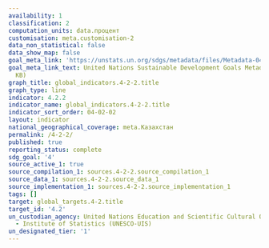 ```yaml
---
availability: 1
classification: 2
computation_units: data.процент
customisation: meta.customisation-2
data_non_statistical: false
data_show_map: false
goal_meta_link: 'https://unstats.un.org/sdgs/metadata/files/Metadata-04-02-02.pdf '
goal_meta_link_text: United Nations Sustainable Development Goals Metadata (PDF 223
  KB)
graph_title: global_indicators.4-2-2.title
graph_type: line
indicator: 4.2.2
indicator_name: global_indicators.4-2-2.title
indicator_sort_order: 04-02-02
layout: indicator
national_geographical_coverage: meta.Казахстан
permalink: /4-2-2/
published: true
reporting_status: complete
sdg_goal: '4'
source_active_1: true
source_compilation_1: sources.4-2-2.source_compilation_1
source_data_1: sources.4-2-2.source_data_1
source_implementation_1: sources.4-2-2.source_implementation_1
tags: []
target: global_targets.4-2.title
target_id: '4.2'
un_custodian_agency: United Nations Education and Scientific Cultural Organisation
  - Institute of Statistics (UNESCO-UIS)
un_designated_tier: '1'
---
```

